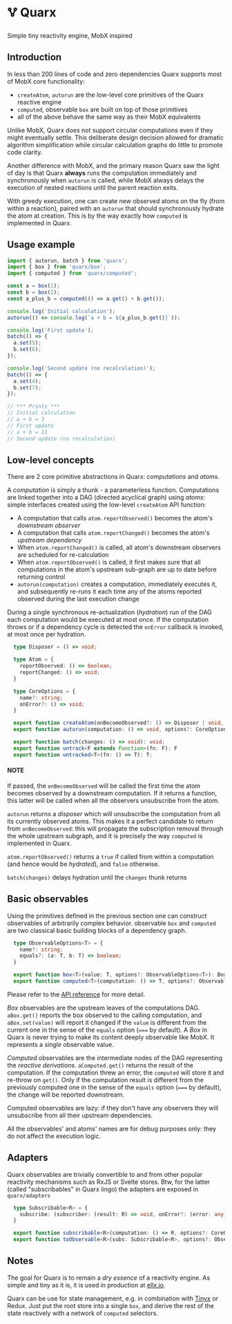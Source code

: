 # 🜉 Quarx
Simple tiny reactivity engine, MobX inspired

## Introduction
In less than 200 lines of code and zero dependencies Quarx supports most of MobX core functionality:
- `createAtom`, `autorun` are the low-level core primitives of the Quarx reactive engine
- `computed`, observable `box` are built on top of those primitives
- all of the above behave the same way as their MobX equivalents

Unlike MobX, Quarx does not support circular computations even if they might eventually settle. This deliberate design decision allowed for dramatic algorithm simplification while circular calculation graphs do little to promote code clarity.

Another difference with MobX, and the primary reason Quarx saw the light of day is that Quarx **always** runs the computation immediately and synchronously when `autorun` is called, while MobX always delays the execution of nested reactions until the parent reaction exits.

With greedy execution, one can create new observed atoms on the fly (from within a reaction), paired with an `autorun` that should synchronously hydrate the atom at creation. This is by the way exactly how `computed` is implemented in Quarx.

## Usage example
```js
import { autorun, batch } from 'quarx';
import { box } from 'quarx/box';
import { computed } from 'quarx/computed';

const a = box(1);
const b = box(2);
const a_plus_b = computed(() => a.get() + b.get());

console.log('Initial calculation');
autorun(() => console.log(`a + b = ${a_plus_b.get()}`));

console.log('First update');
batch(() => {
  a.set(5);
  b.set(6);
});

console.log('Second update (no recalculation)');
batch(() => {
  a.set(4);
  b.set(7);
});

// *** Prints ***
// Initial calculation
// a + b = 3
// First update
// a + b = 11
// Second update (no recalculation)
```

## Low-level concepts
There are 2 core primitive abstractions in Quarx: *computations* and *atoms*.

A *computation* is simply a thunk - a parameterless function. Computations are linked together into a DAG (directed acyclical graph) using *atoms*: simple interfaces created using the low-level `createAtom` API function:
- A computation that calls `atom.reportObserved()` becomes the atom's *downstream observer*
- A computation that calls `atom.reportChanged()` becomes the atom's *upstream dependency*
- When `atom.reportChanged()` is called, all atom's downstream observers are scheduled for re-calculation
- When `atom.reportObserved()` is called, it first makes sure that all computations in the atom's upstream sub-graph are up to date before returning control
- `autorun(computation)` creates a computation, immediately executes it, and subsequently re-runs it each time any of the atoms reported observed during the last execution change

During a single synchronous re-actualization (*hydration*) run of the DAG each computation would be executed at most once. If the computation throws or if a dependency cycle is detected the `onError` callback is invoked, at most once per hydration.

```typescript
  type Disposer = () => void;

  type Atom = {
    reportObserved: () => boolean;
    reportChanged: () => void;
  }

  type CoreOptions = {
    name?: string;
    onError?: () => void;
  }

  export function createAtom(onBecomeObserved?: () => Disposer | void, options?: CoreOptions): Atom;
  export function autorun(computation: () => void, options?: CoreOptions): Disposer;

  export function batch(changes: () => void): void;
  export function untrack<F extends Function>(fn: F): F
  export function untracked<T>(fn: () => T): T;
```
#### NOTE
If passed, the `onBecomeObserved` will be called the first time the atom becomes observed by a downstream computation. If it returns a function, this latter will be called when all the observers unsubscribe from the atom.

`autorun` returns a *disposer* which will unsubscribe the computation from all its currently observed atoms. This makes it a perfect candidate to return from `onBecomeObserved`: this will propagate the subscription removal through the whole upstream subgraph, and it is precisely the way `computed` is implemented in Quarx.

`atom.reportObserved()` returns a `true` if called from within a computation (and hence would be *hydrated*), and `false` otherwise.

`batch(changes)` delays hydration until the `changes` thunk returns

## Basic observables
Using the primitives defined in the previous section one can construct observables of arbitrarily complex behavior.
observable `box` and `computed` are two classical basic building blocks of a dependency graph.

```typescript
  type ObservableOptions<T> = {
    name?: string;
    equals?: (a: T, b: T) => boolean;
  }

  export function box<T>(value: T, options?: ObservableOptions<T>): Box<T>;
  export function computed<T>(computation: () => T, options?: ObservableOptions<T>): Observable<T>;
```
Please refer to the [API reference](https://github.com/dmaevsky/quarx/blob/master/index.d.ts) for more detail.

*Box* observables are the upstream leaves of the computations DAG. `aBox.get()` reports the box observed to the calling computation, and `aBox.set(value)` will report it changed if the `value` is different from the current one in the sense of the `equals` option (`===` by default). A *Box* in Quarx is never trying to make its content deeply observable like MobX. It represents a *single* observable value.

*Computed* observables are the intermediate nodes of the DAG representing the *reactive derivations*. `aComputed.get()` returns the result of the computation. If the computation threw an error, the `computed` will store it and re-throw on `get()`. Only if the computation result is different from the previously computed one in the sense of the `equals` option (`===` by default), the change will be reported downstream.

Computed observables are lazy: if they don't have any observers they will unsubscribe from all their upstream dependencies.

All the observables' and atoms' names are for debug purposes only: they do not affect the execution logic.

## Adapters
Quarx observables are trivially convertible to and from other popular reactivity mechanisms such as RxJS or Svelte stores.
Btw, for the latter (called "subscribables" in Quarx lingo) the adapters are exposed in `quarx/adapters`
```typescript
  type Subscribable<R> = {
    subscribe: (subscriber: (result: R) => void, onError?: (error: any) => void, onStale?: (flow: unknown) => void) => () => void;
  }

  export function subscribable<R>(computation: () => R, options?: CoreOptions): Subscribable<R>;
  export function toObservable<R>(subs: Subscribable<R>, options?: ObservableOptions<R>): Observable<R>;
```

## Notes
The goal for Quarx is to remain a *dry essence* of a reactivity engine. As simple and tiny as it is, it is used in production at [ellx.io](https://ellx.io).

Quarx can be use for state management, e.g. in combination with [Tinyx](https://github.com/dmaevsky/tinyx) or Redux. Just put the root store into a single `box`, and derive the rest of the state reactively with a network of `computed` selectors.
